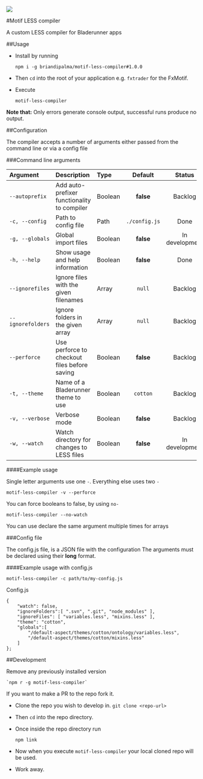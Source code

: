 ![](https://david-dm.org/briandipalma/motif-less-compiler.png)

#Motif LESS compiler

A custom LESS compiler for Bladerunner apps

##Usage

- Install by running

	`npm i -g briandipalma/motif-less-compiler#1.0.0`

- Then `cd` into the root of your application e.g. `fxtrader` for the FxMotif.

- Execute

	`motif-less-compiler`

**Note that:**
Only errors generate console output, successful runs produce no output.

##Configuration

The compiler accepts a number of arguments either passed from the command line or via a config file

###Command line arguments

| Argument           | Description                                  | Type    | Default       | Status         |
|:-------------------|:---------------------------------------------|:--------|:-------------:|:--------------:|
|`--autoprefix`      | Add auto-prefixer functionality to compiler  | Boolean | **false**     | Backlog        |
|`-c, --config`      | Path to config file                          | Path    | `./config.js` | Done           |
|`-g, --globals`     | Global import files                          | Boolean | **false**     | In development |
|`-h, --help`        | Show usage and help information              | Boolean | **false**     | Done           |
|`--ignorefiles`     | Ignore files with the given filenames        | Array   | `null`        | Backlog        |
|`--ignorefolders`   | Ignore folders in the given array            | Array   | `null`        | Backlog        |
|`--perforce`        | Use perforce to checkout files before saving | Boolean | **false**     | Backlog        |
|`-t, --theme`       | Name of a Bladerunner theme to use           | Boolean | `cotton`      | Backlog        |
|`-v, --verbose`     | Verbose mode                                 | Boolean | **false**     | Backlog        |
|`-w, --watch`       | Watch directory for changes to LESS files    | Boolean | **false**     | In development |

####Example usage

Single letter arguments use one `-`. Everything else uses two `-`

	motif-less-compiler -v --perforce

You can force booleans to false, by using `no-`

	motif-less-compiler --no-watch

You can use declare the same argument multiple times for arrays

###Config file

The config.js file, is a JSON file with the configuration
The arguments must be declared using their **long** format.


####Example usage with config.js

	motif-less-compiler -c path/to/my-config.js

Config.js

	{
		"watch": false,
		"ignoreFolders":[ ".svn", ".git", "node_modules" ],
		"ignoreFiles": [ "variables.less", "mixins.less" ],
		"theme": "cotton",
		"globals":[
			"/default-aspect/themes/cotton/ontology/variables.less",
			"/default-aspect/themes/cotton/mixins.less"
		]
	};

##Development

Remove any previously installed version

	`npm r -g motif-less-compiler`

If you want to make a PR to the repo fork it.

- Clone the repo you wish to develop in.
	`git clone <repo-url>`

- Then `cd` into the repo directory.

- Once inside the repo directory run

	`npm link`

- Now when you execute `motif-less-compiler` your local cloned repo will be used.

- Work away.
